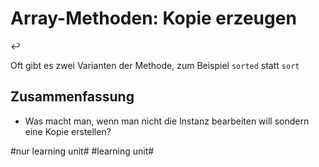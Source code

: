# Array-Methoden: Kopie erzeugen
↩️

Oft gibt es zwei Varianten der Methode, zum Beispiel  `sorted` statt `sort`

## Zusammenfassung
- Was macht man, wenn man nicht die Instanz bearbeiten will sondern eine Kopie erstellen?

#nur learning unit# #learning unit#